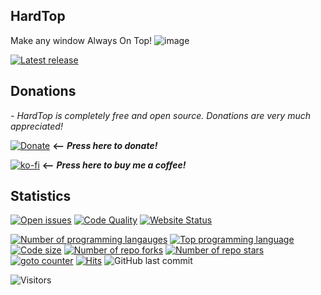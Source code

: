 ## HardTop
Make any window Always On Top!
![image](https://user-images.githubusercontent.com/2292809/137413055-55ed1abd-97f5-4aea-9b3a-5a47ed988fda.png)

[![Latest release](https://img.shields.io/github/v/release/voltura/HardTop?label=download%20latest%20release&style=for-the-badge)](https://github.com/voltura/HardTop/releases/latest/download/HardTop.exe)

## Donations
*- HardTop is completely free and open source. Donations are very much appreciated!*

[![Donate](https://img.shields.io/badge/donate_via-paypal_or_card-blue)](https://www.paypal.com/donate?hosted_button_id=7PN65YXN64DBG) __⟵__ _**Press here to donate!**_

[![ko-fi](https://ko-fi.com/img/githubbutton_sm.svg)](https://ko-fi.com/G2G74W5F8) __⟵__ _**Press here to buy me a coffee!**_
   
## Statistics
[![Open issues](https://img.shields.io/github/issues/voltura/HardTop)](https://github.com/voltura/HardTop/issues)
[![Code Quality](https://img.shields.io/github/workflow/status/voltura/HardTop/CodeQL)]()
[![Website Status](https://img.shields.io/website?url=https%3A%2F%2Fvoltura.github.io%2FHardTop%2F)]()

[![Number of programming langauges](https://img.shields.io/github/languages/count/voltura/HardTop)]()
[![Top programming language](https://img.shields.io/github/languages/top/voltura/HardTop)]()
[![Code size](https://img.shields.io/github/languages/code-size/voltura/HardTop)]()
[![Number of repo forks](https://img.shields.io/github/forks/voltura/HardTop)]()
[![Number of repo stars](https://img.shields.io/github/stars/voltura/HardTop)]()
[![goto counter](https://img.shields.io/github/search/voltura/HardTop/goto)]()
[![Hits](https://hits.seeyoufarm.com/api/count/incr/badge.svg?url=https%3A%2F%2Fgithub.com%2Fvoltura%2FHardTop%2Fhit-counter&count_bg=%2379C83D&title_bg=%23555555&icon=&icon_color=%23E7E7E7&title=hits&edge_flat=false)]()
![GitHub last commit](https://img.shields.io/github/last-commit/voltura/HardTop?color=red)

![Visitors](https://estruyf-github.azurewebsites.net/api/VisitorHit?user=volturaf&repo=HardTop&countColorcountColor&countColor=%235690f2)
